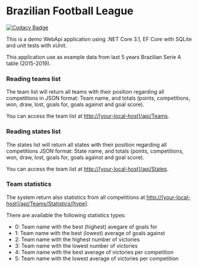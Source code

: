 # Brazilian Football League

[![Codacy Badge](https://app.codacy.com/project/badge/Grade/d436fa68b9024217b89624960e3b6b67)](https://www.codacy.com/manual/RicardoZambon/BrazilianFootballLeague?utm_source=github.com&amp;utm_medium=referral&amp;utm_content=RicardoZambon/BrazilianFootballLeague&amp;utm_campaign=Badge_Grade)

This is a demo WebApi application using .NET Core 3.1, EF Core with SQLite and unit tests with xUnit.

This application use as example data from last 5 years Brazilian Serie A table (2015-2019).

### Reading teams list ###

The team list will return all teams with their position regarding all competitions in JSON format: Team name, and totals (points, competitions, won, draw, lost, goals for, goals against and goal score).

You can access the team list at [http://[your-local-host]/api/Teams](http://[your-local-host]/api/Teams).

### Reading states list ###

The states list will return all states with their position regarding all competitions JSON format: State name, and totals (points, competitions, won, draw, lost, goals for, goals against and goal score).

You can access the team list at [http://[your-local-host]/api/States](http://[your-local-host]/api/States).

### Team statistics ###

The system return also statistics from all competitions at [http://[your-local-host]/api/Teams/Statistics/[type]](http://[your-local-host]/api/Statistics/[type]).

There are available the following statistics types:

* 0: Team name with the best (highest) avegare of goals for
* 1: Team name with the best (lowest) average of goals against
* 2: Team name with the highest number of victories
* 3: Team name with the lowest number of victories
* 4: Team name with the best average of victories per competition
* 5: Team name with the lowest average of victories per competition

